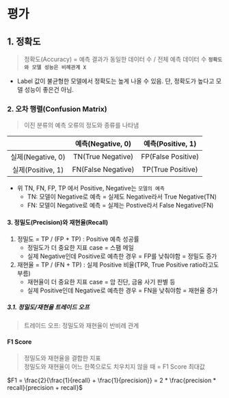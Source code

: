 # 평가

## 1. 정확도
> 정확도(Accuracy) = 예측 결과가 동일한 데이터 수 / 전체 예측 데이터 수
**`정확도와 모델 성능은 비례관계 X`**

- Label 값이 불균형한 모델에서 정확도는 높게 나올 수 있음. 단, 정확도가 높다고 모델 성능이 좋은건 아님.

### 2. 오차 행렬(Confusion Matrix)
> 이진 분류의 예측 오류의 정도와 종류를 나타냄

| | 예측(Negative, 0) | 예측(Positive, 1) |
|:-:|:-:|:-:|
|실제(Negative, 0) | TN(True Negative) | FP(False Positive) |
|실제(Positive, 1) | FN(False Negative) | TP(True Positive) |

- 위 TN, FN, FP, TP 에서 Positive, Negative는 `모델의 예측`
    - TN: 모델이 Negative로 예측 = 실제도 Negative라서 True Negative(TN)
    - FN: 모델이 Negative로 예측 = 실제는 Postive라서 False Negative(FN)

#### 3. 정밀도(Precision)와 재현율(Recall)
1. 정밀도 = TP / (FP + TP) : Positive 예측 성공률
    - 정밀도가 더 중요한 지표 case = 스팸 메일
    - 실제 Negative인데 Positive로 예측한 경우 = FP를 낮춰야함 = 정밀도 증가
2. 재현율 = TP / (FN + TP) : 실제 Positive 비율(TPR, True Positive ratio라고도 부름)
    - 재현율이 더 중요한 지표 case = 암 진단, 금융 사기 판별 등
    - 실제 Positive인데 Negative로 예측한 경우 = FN을 낮춰야함 = 재현율 증가

##### 3.1. 정밀도/재현율 트레이드 오프
> 트레이드 오프: 정밀도와 재현율이 반비례 관계




#### F1 Score
> 정밀도와 재현율을 결합한 지표   
> 정밀도와 재현율이 어느 한쪽으로도 치우치지 않을 때 = F1 Score 최대값

$F1 = \frac{2}{\frac{1}{recall} + \frac{1}{precision}} = 2 * \frac{precision * recall}{precision + recall}$

